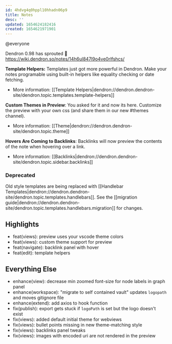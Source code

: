 ```yaml
---
id: 4hdvg4q0hppl10hhadn06p9
title: Notes
desc: ''
updated: 1654624182416
created: 1654621971901
---
```

@everyone

Dendron 0.98 has sprouted  🌱
https://wiki.dendron.so/notes/14h6ul847l9o4ve0rlfshcs/

**Template Helpers:** Templates just got more powerful in Dendron. Make your notes programable using built-in helpers like equality checking or date fetching. 
- More information: [[Template Helpers|dendron://dendron.dendron-site/dendron.topic.templates.template-helpers]]

**Custom Themes in Preview**: You asked for it and now its here. Customize the preview with your own css (and share them in our new #themes channel).
- More information: [[Theme|dendron://dendron.dendron-site/dendron.topic.theme]]

**Hovers Are Coming to Backlinks**: Backlinks will now preview the contents of the note when hovering over a link.
- More information: [[Backlinks|dendron://dendron.dendron-site/dendron.topic.sidebar.backlinks]]

### Deprecated 
Old style templates are being replaced with [[Handlebar Templates|dendron://dendron.dendron-site/dendron.topic.templates.handlebars]]. See the [[migration guide|dendron://dendron.dendron-site/dendron.topic.templates.handlebars.migration]] for changes.

## Highlights
- feat(views): preview uses your vscode theme colors  
- feat(views): custom theme support for preview 
- feat(navigate): backlink panel with hover
- feat(edit): template helpers 

## Everything Else
- enhance(view): decrease min zoomed font-size for node labels in graph panel
- enhance(workspace): "migrate to self contained vault" updates `logopath` and moves gitignore file 
- enhance(extend): add axios to hook function 
- fix(publish): export gets stuck if `logoPath` is set but the logo doesn't exist
- fix(views): added default initial theme for webviews
- fix(views): bullet points missing in new theme-matching style
- fix(views): backlinks panel tweaks
- fix(views): images with encoded uri are not rendered in the preview
